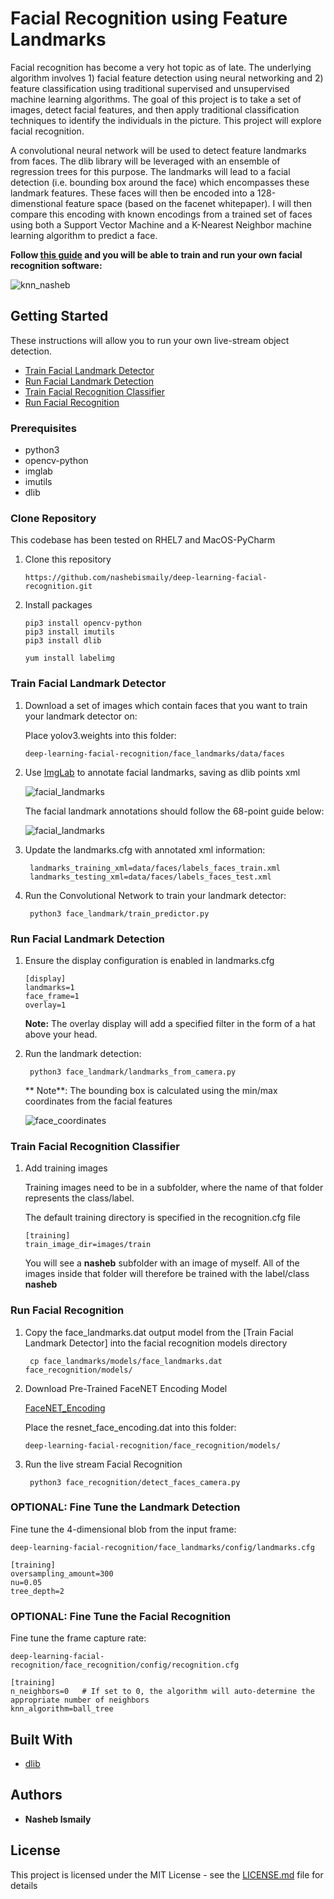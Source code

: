 # Facial Recognition using Feature Landmarks 

Facial recognition has become a very hot topic as of late. The underlying algorithm involves 1) facial feature detection using neural networking and 2) feature classification using traditional supervised and unsupervised machine learning algorithms. The goal of this project is to take a set of images, detect facial features, and then apply traditional classification techniques to identify the individuals in the picture. This project will explore facial recognition.

A convolutional neural network will be used to detect feature landmarks from faces. The dlib library will be leveraged with an ensemble of regression trees for this purpose. The landmarks will lead to a facial detection (i.e. bounding box around the face) which encompasses these landmark features. These faces will then be encoded into a 128-dimenstional feature space (based on the facenet whitepaper). I will then compare this encoding with known encodings from a trained set of faces using both a Support Vector Machine and a K-Nearest Neighbor machine learning algorithm to predict a face. 


**Follow [this guide](#getting-started) and you will be able to train and run your own facial recognition software:**

![knn_nasheb](resources/gifs/knn_nasheb.gif)


## Getting Started

These instructions will allow you to run your own live-stream object detection.

* [Train Facial Landmark Detector](#train-facial-landmark-detector)
* [Run Facial Landmark Detection](#run-facial-landmark-detection)
* [Train Facial Recognition Classifier](#train-facial-recognition-classifier)
* [Run Facial Recognition](#run-facial-recognition)

### Prerequisites

* python3
* opencv-python
* imglab
* imutils
* dlib

### Clone Repository

This codebase has been tested on RHEL7 and MacOS-PyCharm

1. Clone this repository
    ```
    https://github.com/nashebismaily/deep-learning-facial-recognition.git
    ```
2. Install packages
    ```
    pip3 install opencv-python
    pip3 install imutils
    pip3 install dlib
    
    yum install labelimg
    ```

### Train Facial Landmark Detector

1. Download a set of images which contain faces that you want to train your landmark detector on:

    Place yolov3.weights into this folder:

    ```
    deep-learning-facial-recognition/face_landmarks/data/faces
    ```

2. Use [ImgLab](https://imglab.in/) to annotate facial landmarks, saving as dlib points xml

   ![facial_landmarks](resources/icons/dlib_nasheb.png)

   The facial landmark annotations should follow the 68-point guide below:
   
   ![facial_landmarks](resources/icons/dlib_landmarks.png)
  
3. Update the landmarks.cfg with annotated xml information:
   
   ```
    landmarks_training_xml=data/faces/labels_faces_train.xml
    landmarks_testing_xml=data/faces/labels_faces_test.xml
   ```

4. Run the Convolutional Network to train your landmark detector:

   ```
    python3 face_landmark/train_predictor.py
   ```  
 
### Run Facial Landmark Detection

1. Ensure the display configuration is enabled in landmarks.cfg

    ```
    [display]
    landmarks=1
    face_frame=1
    overlay=1
    ```
    
    **Note:** The overlay display will add a specified filter in the form of a hat above your head.

2. Run the landmark detection:

   ```
    python3 face_landmark/landmarks_from_camera.py
   ```  
   
   ** Note**: The bounding box is calculated using the min/max coordinates from the facial features
   
   ![face_coordinates](resources/icons/bounding_box.png)
   
### Train Facial Recognition Classifier 
 
1. Add training images 

   Training images need to be in a subfolder, where the name of that folder represents the class/label.
   
   The default training directory is specified in the recognition.cfg file
  
   
    ```
    [training]
    train_image_dir=images/train
    ```  
   
   You will see a **nasheb** subfolder with an image of myself.
   All of the images inside that folder will therefore be trained with the label/class **nasheb**
 
### Run Facial Recognition

1. Copy the face_landmarks.dat output model from the [Train Facial Landmark Detector] into the facial recognition models directory

   ```
    cp face_landmarks/models/face_landmarks.dat face_recognition/models/
   ```

2. Download Pre-Trained FaceNET Encoding Model

    [FaceNET_Encoding](https://srv-file16.gofile.io/download/je8iTi/resnet_face_encoding.dat)
    
    Place the resnet_face_encoding.dat into this folder:

    ```
    deep-learning-facial-recognition/face_recognition/models/
    ```

3. Run the live stream Facial Recognition

   ```
    python3 face_recognition/detect_faces_camera.py
   ```  


### OPTIONAL: Fine Tune the Landmark Detection

Fine tune the 4-dimensional blob from the input frame:

```
deep-learning-facial-recognition/face_landmarks/config/landmarks.cfg

[training]
oversampling_amount=300
nu=0.05
tree_depth=2
```

### OPTIONAL: Fine Tune the Facial Recognition

Fine tune the frame capture rate:

```
deep-learning-facial-recognition/face_recognition/config/recognition.cfg

[training]
n_neighbors=0   # If set to 0, the algorithm will auto-determine the appropriate number of neighbors
knn_algorithm=ball_tree
```

## Built With

* [dlib](http://dlib.net/)


## Authors

* **Nasheb Ismaily** 

## License

This project is licensed under the MIT License - see the [LICENSE.md](LICENSE.md) file for details
